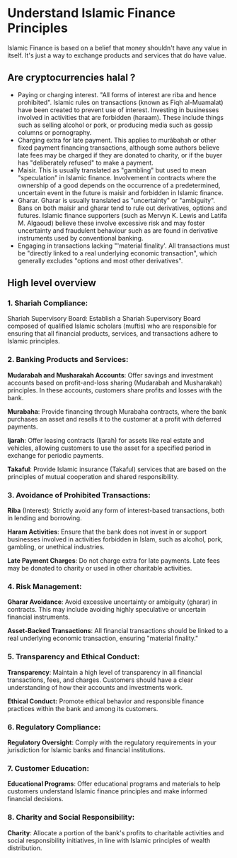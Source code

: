 # Understand Islamic Finance Principles
Islamic Finance is based on a belief that money shouldn't have any value in itself. It's just a way to exchange products and services that do have value.

## Are cryptocurrencies halal ?
- Paying or charging interest. "All forms of interest are riba and hence prohibited". Islamic rules on transactions (known as Fiqh al-Muamalat) have been created to prevent use of interest.
Investing in businesses involved in activities that are forbidden (haraam). These include things such as selling alcohol or pork, or producing media such as gossip columns or pornography.
- Charging extra for late payment. This applies to murâbaḥah or other fixed payment financing transactions, although some authors believe late fees may be charged if they are donated to charity, or if the buyer has "deliberately refused" to make a payment.
- Maisir. This is usually translated as "gambling" but used to mean "speculation" in Islamic finance. Involvement in contracts where the ownership of a good depends on the occurrence of a predetermined, uncertain event in the future is maisir and forbidden in Islamic finance.
- Gharar. Gharar is usually translated as "uncertainty" or "ambiguity". Bans on both maisir and gharar tend to rule out derivatives, options and futures. Islamic finance supporters (such as Mervyn K. Lewis and Latifa M. Algaoud) believe these involve excessive risk and may foster uncertainty and fraudulent behaviour such as are found in derivative instruments used by conventional banking.
- Engaging in transactions lacking "'material finality'. All transactions must be "directly linked to a real underlying economic transaction", which generally excludes "options and most other derivatives".

## High level overview

### 1. Shariah Compliance:

Shariah Supervisory Board: Establish a Shariah Supervisory Board composed of qualified Islamic scholars (muftis) who are responsible for ensuring that all financial products, services, and transactions adhere to Islamic principles.
### 2. Banking Products and Services:

**Mudarabah and Musharakah Accounts**: Offer savings and investment accounts based on profit-and-loss sharing (Mudarabah and Musharakah) principles. In these accounts, customers share profits and losses with the bank.

**Murabaha**: Provide financing through Murabaha contracts, where the bank purchases an asset and resells it to the customer at a profit with deferred payments.

**Ijarah**: Offer leasing contracts (Ijarah) for assets like real estate and vehicles, allowing customers to use the asset for a specified period in exchange for periodic payments.

**Takaful**: Provide Islamic insurance (Takaful) services that are based on the principles of mutual cooperation and shared responsibility.

### 3. Avoidance of Prohibited Transactions:

**Riba** (Interest): Strictly avoid any form of interest-based transactions, both in lending and borrowing.

**Haram Activities**: Ensure that the bank does not invest in or support businesses involved in activities forbidden in Islam, such as alcohol, pork, gambling, or unethical industries.

**Late Payment Charges**: Do not charge extra for late payments. Late fees may be donated to charity or used in other charitable activities.

### 4. Risk Management:

**Gharar Avoidance**: Avoid excessive uncertainty or ambiguity (gharar) in contracts. This may include avoiding highly speculative or uncertain financial instruments.

**Asset-Backed Transactions**: All financial transactions should be linked to a real underlying economic transaction, ensuring "material finality."

### 5. Transparency and Ethical Conduct:

**Transparency**: Maintain a high level of transparency in all financial transactions, fees, and charges. Customers should have a clear understanding of how their accounts and investments work.

**Ethical Conduct:** Promote ethical behavior and responsible finance practices within the bank and among its customers.

### 6. Regulatory Compliance:

**Regulatory Oversight**: Comply with the regulatory requirements in your jurisdiction for Islamic banks and financial institutions.
### 7. Customer Education:

**Educational Programs**: Offer educational programs and materials to help customers understand Islamic finance principles and make informed financial decisions.
### 8. Charity and Social Responsibility:

**Charity**: Allocate a portion of the bank's profits to charitable activities and social responsibility initiatives, in line with Islamic principles of wealth distribution.